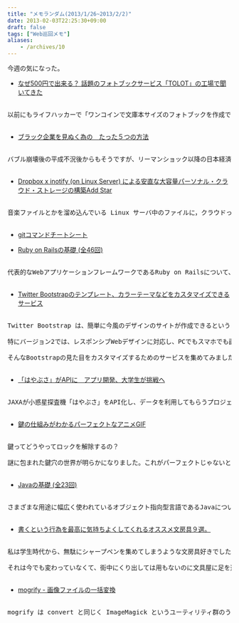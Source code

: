 ```yaml
---
title: "メモランダム(2013/1/26~2013/2/2)"
date: 2013-02-03T22:25:30+09:00
draft: false
tags: ["Web巡回メモ"]
aliases:
    - /archives/10
---
```


今週の気になった。

* [なぜ500円で出来る？ 話題のフォトブックサービス「TOLOT」の工場で聞いてきた](http://www.lifehacker.jp/2013/01/130126tolot_interview.html)
<pre>
以前にもライフハッカーで「ワンコインで文庫本サイズのフォトブックを作成できるサービス」として採り上げたのが「TOLOT」です。
</pre>
* [ブラック企業を見ぬく為の　たった５つの方法](http://daichan009.sakura.ne.jp/?p=107)
<pre>
バブル崩壊後の平成不況後からもそうですが、リーマンショック以降の日本経済の低迷もあって存続の危機に立たされている企業が日本国内にはかなり増えています。
</pre>

* [Dropbox x inotify (on Linux Server) による安直な大容量パーソナル・クラウド・ストレージの構築Add Star](http://d.hatena.ne.jp/msr_humpy/20130126/1359172640)
<pre>
音楽ファイルとかを溜め込んでいる Linux サーバ中のファイルに，クラウドっぽく遠隔から好きなときに push / pull できると嬉しいというニーズが msr_humpy の中で急騰．
</pre>

* [gitコマンドチートシート ](http://qiita.com/items/1700343852e863ba63a0)

* [Ruby on Railsの基礎 (全46回) ](http://dotinstall.com/lessons/basic_rails)
<pre>
代表的なWebアプリケーションフレームワークであるRuby on Railsについて、その概念と使い方を説明していきます。
</pre>

* [Twitter Bootstrapのテンプレート、カラーテーマなどをカスタマイズできるサービス](http://matome.naver.jp/odai/2133721441789659601)
<pre>
Twitter Bootstrap は、簡単に今風のデザインのサイトが作成できるということで注目を集めています。
特にバージョン2では、レスポンシブWebデザインに対応し、PCでもスマホでも画面サイズに合わせた最適な表示をさせることができます。
そんなBootstrapの見た目をカスタマイズするためのサービスを集めてみました。
</pre>

* [「はやぶさ」がAPIに　アプリ開発、大学生が挑戦へ](http://www.itmedia.co.jp/news/spv/1301/31/news122.html)
<pre>
JAXAが小惑星探査機「はやぶさ」をAPI化し、データを利用してもらうプロジェクトが始まる。
</pre>

* [鍵の仕組みがわかるパーフェクトなアニメGIF](http://www.gizmodo.jp/2013/01/gif_5.html)
<pre>
鍵ってどうやってロックを解除するの？
謎に包まれた鍵穴の世界が明らかになりました。これがパーフェクトじゃないというなら、一体どのアニメGIFがパーフェクトだというのか...。
</pre>

* [Javaの基礎 (全23回) ](http://dotinstall.com/lessons/basic_java)
<pre>
さまざまな用途に幅広く使われているオブジェクト指向型言語であるJavaについて学んでいきます。
</pre>

* [書くという行為を最高に気持ちよくしてくれるオススメ文房具９選。](http://kazoo1837.blog23.fc2.com/blog-entry-308.html)
<pre>
私は学生時代から、無駄にシャープペンを集めてしまうような文房具好きでした。
それは今でも変わっていなくて、街中にくり出しては用もないのに文具屋に足を運んでしまいます。
</pre>

* [mogrify - 画像ファイルの一括変換](http://technique.sonots.com/?UNIX%2F%E3%82%B3%E3%83%9E%E3%83%B3%E3%83%89%2F%E5%A4%89%E6%8F%9B%2Fmogrify)
<pre>
mogrify は convert と同じく ImageMagick というユーティリティ群のうちの１つのコマンドです。 convert コマンドのように画像ファイルの変換に使用しますが、特に一括変換するために使用します。 基本的には convert コマンドと同様のことができます。
</pre>

